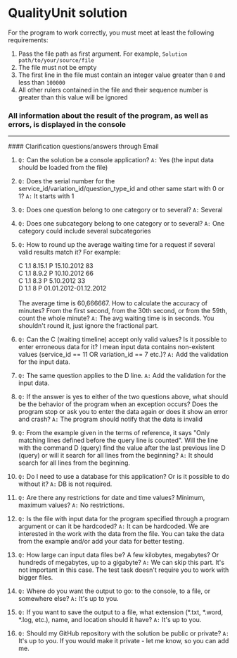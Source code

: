 # QualityUnit solution

For the program to work correctly, you must meet at least the following requirements:
1. Pass the file path as first argument. For example, `Solution path/to/your/source/file`
2. The file must not be empty
3. The first line in the file must contain an integer value greater than `0` and less than `100000`
4. All other rulers contained in the file and their sequence number is greater than this value will be ignored

### All information about the result of the program, as well as errors, is displayed in the console

<hr>
#### Clarification questions/answers through Email

1. `Q:` Can the solution be a console application? `A:` Yes (the input data should be loaded from the file)
2. `Q:` Does the serial number for the service_id/variation_id/question_type_id and other same start with 0 or 1? `A:`
   It starts with 1
3. `Q:` Does one question belong to one category or to several? `A:` Several
4. `Q:` Does one subcategory belong to one category or to several? `A:` One category could include several subcategories
5. `Q:` How to round up the average waiting time for a request if several valid results match it? For example:
   
   C 1.1 8.15.1 P 15.10.2012 83 <br>
   C 1.1 8.9.2 P 10.10.2012 66 <br>
   C 1.1 8.3 P 5.10.2012 33 <br>
   D 1.1 8 P 01.01.2012-01.12.2012 <br>
   <br>
   The average time is 60,666667. How to calculate the accuracy of minutes? From the first second, from the 30th second, or
   from the 59th, count the whole minute?
   `A:` The avg waiting time is in seconds. You shouldn't round it, just ignore the fractional part.

6. `Q:` Can the C (waiting timeline) accept only valid values? Is it possible to enter erroneous data for it? I mean input data contains non-existent values (service_id == 11 OR variation_id == 7 etc.)? `A:` Add the validation for the input data.
7. `Q:` The same question applies to the D line. `A:` Add the validation for the input data.
8. `Q:` If the answer is yes to either of the two questions above, what should be the behavior of the program when an exception occurs? Does the program stop or ask you to enter the data again or does it show an error and crash? `A:` The program should notify that the data is invalid
9. `Q:` From the example given in the terms of reference, it says "Only matching lines defined before the query line is counted". Will the line with the command D (query) find the value after the last previous line D (query) or will it search for all lines from the beginning? `A:` It should search for all lines from the beginning.
10. `Q:` Do I need to use a database for this application? Or is it possible to do without it? `A:` DB is not required.
11. `Q:` Are there any restrictions for date and time values? Minimum, maximum values? `A:` No restrictions.
12. `Q:` Is the file with input data for the program specified through a program argument or can it be hardcoded? `A:` It can be hardcoded. We are interested in the work with the data from the file. You can take the data from the example and/or add your data for better testing.
13. `Q:` How large can input data files be? A few kilobytes, megabytes? Or hundreds of megabytes, up to a gigabyte? `A:` We can skip this part. It's not important in this case. The test task doesn't require you to work with bigger files.
14. `Q:` Where do you want the output to go: to the console, to a file, or somewhere else? `A:` It's up to you.
15. `Q:` If you want to save the output to a file, what extension (*.txt, *.word, *.log, etc.), name, and location should it have? `A:` It's up to you.
16. `Q:` Should my GitHub repository with the solution be public or private? `A:` It's up to you. If you would make it private - let me know, so you can add me. 
